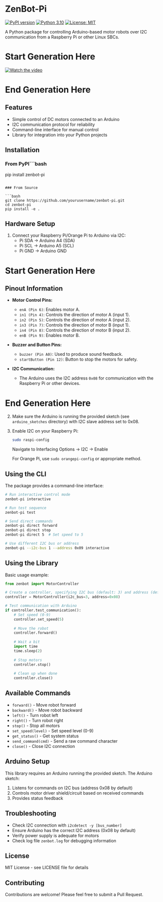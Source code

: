# ZenBot-Pi

[![PyPI version](https://badge.fury.io/py/zenbot-pi.svg)](https://badge.fury.io/py/zenbot-pi)
[![Python 3.10](https://img.shields.io/badge/python-3.10-blue.svg)](https://www.python.org/downloads/release/python-310/)
[![License: MIT](https://img.shields.io/badge/License-MIT-yellow.svg)](https://opensource.org/licenses/MIT)

A Python package for controlling Arduino-based motor robots over I2C communication from a Raspberry Pi or other Linux SBCs.

# Start Generation Here
[![Watch the video](https://img.youtube.com/vi/QkVqdz7QVy4/hqdefault.jpg)](https://www.youtube.com/watch?v=QkVqdz7QVy4)
# End Generation Here

## Features

- Simple control of DC motors connected to an Arduino
- I2C communication protocol for reliability
- Command-line interface for manual control
- Library for integration into your Python projects

## Installation

### From PyPI```bash
pip install zenbot-pi
```

### From Source

```bash
git clone https://github.com/yourusername/zenbot-pi.git
cd zenbot-pi
pip install -e .
```

## Hardware Setup

1. Connect your Raspberry Pi/Orange Pi to Arduino via I2C:
   - Pi SDA → Arduino A4 (SDA)
   - Pi SCL → Arduino A5 (SCL)
   - Pi GND → Arduino GND
# Start Generation Here
## Pinout Information

- **Motor Control Pins:**
  - `enA (Pin 6)`: Enables motor A.
  - `in1 (Pin 4)`: Controls the direction of motor A (input 1).
  - `in2 (Pin 5)`: Controls the direction of motor A (input 2).
  - `in3 (Pin 7)`: Controls the direction of motor B (input 1).
  - `in4 (Pin 8)`: Controls the direction of motor B (input 2).
  - `enB (Pin 9)`: Enables motor B.

- **Buzzer and Button Pins:**
  - `buzzer (Pin A0)`: Used to produce sound feedback.
  - `startButton (Pin 12)`: Button to stop the motors for safety.

- **I2C Communication:**
  - The Arduino uses the I2C address `0x08` for communication with the Raspberry Pi or other devices.
# End Generation Here

2. Make sure the Arduino is running the provided sketch (see `arduino_sketches` directory) with I2C slave address set to 0x08.

3. Enable I2C on your Raspberry Pi:
   ```bash
   sudo raspi-config
   ```
   Navigate to Interfacing Options → I2C → Enable

   For Orange Pi, use `sudo orangepi-config` or appropriate method.

## Using the CLI

The package provides a command-line interface:

```bash
# Run interactive control mode
zenbot-pi interactive

# Run test sequence
zenbot-pi test

# Send direct commands
zenbot-pi direct forward
zenbot-pi direct stop
zenbot-pi direct 5  # Set speed to 5

# Use different I2C bus or address
zenbot-pi --i2c-bus 1 --address 0x09 interactive
```

## Using the Library

Basic usage example:

```python
from zenbot import MotorController

# Create a controller, specifying I2C bus (default: 3) and address (default: 0x08)
controller = MotorController(i2c_bus=3, address=0x08)

# Test communication with Arduino
if controller.test_communication():
    # Set speed (0-9)
    controller.set_speed(5)
    
    # Move the robot
    controller.forward()
    
    # Wait a bit
    import time
    time.sleep(2)
    
    # Stop motors
    controller.stop()
    
    # Clean up when done
    controller.close()
```

## Available Commands

- `forward()` - Move robot forward
- `backward()` - Move robot backward
- `left()` - Turn robot left
- `right()` - Turn robot right
- `stop()` - Stop all motors
- `set_speed(level)` - Set speed level (0-9)
- `get_status()` - Get system status
- `send_command(cmd)` - Send a raw command character
- `close()` - Close I2C connection

## Arduino Setup

This library requires an Arduino running the provided sketch. The Arduino sketch:

1. Listens for commands on I2C bus (address 0x08 by default)
2. Controls motor driver shield/circuit based on received commands
3. Provides status feedback

## Troubleshooting

- Check I2C connection with `i2cdetect -y [bus_number]`
- Ensure Arduino has the correct I2C address (0x08 by default)
- Verify power supply is adequate for motors
- Check log file `zenbot.log` for debugging information

## License

MIT License - see LICENSE file for details

## Contributing

Contributions are welcome! Please feel free to submit a Pull Request. 

